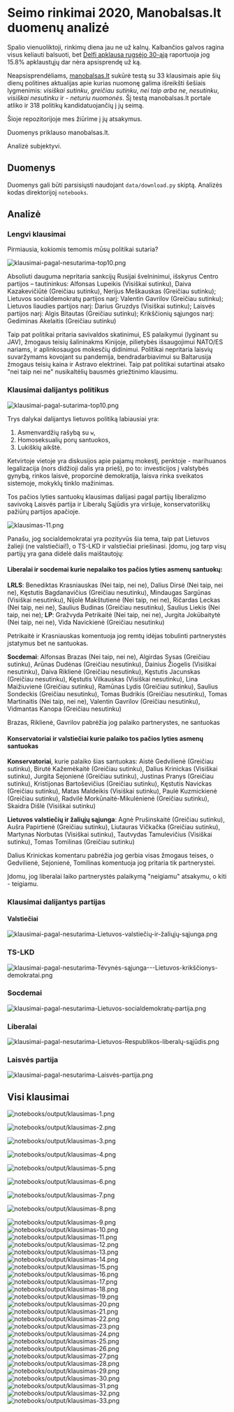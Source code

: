 # Seimo rinkimai 2020, Manobalsas.lt duomenų analizė

Spalio vienuoliktoji, rinkimų diena jau ne už kalnų. Kalbančios galvos ragina visus keliauti balsuoti, bet [Delfi apklausa rugsėjo 30-ąją](https://www.delfi.lt/news/daily/lithuania/apklausa-pries-pat-seimo-rinkimus-reitingu-lenteleje-inirtinga-kova.d?id=85365653) raportuoja jog 15.8% apklaustųjų dar nėra apsisprendę už ką.

Neapsisprendėliams, [manobalsas.lt](https://www.manobalsas.lt/index/index.php) sukūrė testą su 33 klausimais apie šių dienų politines aktualijas apie kurias nuomonę galima išreikšti šešiais lygmenimis: *visiškai sutinku*, *greičiau sutinku*, *nei taip arba ne*, *nesutinku*, *visiškai nesutinku* ir - *neturiu nuomonės*. Šį testą manobalsas.lt portale atliko ir 318 politikų kandidatuojančių į jų seimą.

Šioje repozitorijoje mes žiūrime į jų atsakymus.

Duomenys priklauso manobalsas.lt.

Analizė subjektyvi.

## Duomenys

Duomenys gali būti parsisiųsti naudojant `data/download.py` skiptą.
Analizės kodas direktorijoj `notebooks`.

## Analizė

### Lengvi klausimai

Pirmiausia, kokiomis temomis mūsų politikai sutaria?

![`klausimai-pagal-nesutarima-top10.png`](notebooks/output/klausimai-pagal-sutarima-top10.png)

Absoliuti dauguma nepritaria sankcijų Rusijai švelninimui, išskyrus Centro partijos – tautininkus: Alfonsas Lupeikis (Visiškai sutinku), Daiva Kazakevičiūtė (Greičiau sutinku), Nerijus Meškauskas (Greičiau sutinku); Lietuvos socialdemokratų partijos narį: Valentin Gavrilov (Greičiau sutinku); Lietuvos liaudies partijos narį: Darius Gruzdys (Visiškai sutinku); Laisvės partijos narį: Algis Bitautas (Greičiau sutinku); Krikščionių sąjungos narį: Gediminas Akelaitis (Greičiau sutinku)

Taip pat politikai pritaria savivaldos skatinimui, ES palaikymui (lyginant su JAV), žmogaus teisių šalininakms Kinijoje, pilietybės išsaugojimui NATO/ES nariams, ir aplinkosaugos mokesčių didinimui. Politikai nepritaria laisvių suvaržymams kovojant su pandemija, bendradarbiavimui su Baltarusija žmogaus teisių kaina ir Astravo elektrinei. Taip pat politikai sutartinai atsako "nei taip nei ne" nusikaltėlių bausmės griežtinimo klausimu.

### Klausimai dalijantys politikus

![`klausimai-pagal-sutarima-top10.png`](notebooks/output/klausimai-pagal-nesutarima-top10.png)

Trys dalykai dalijantys lietuvos politiką labiausiai yra:

1. Asmenvardžių rašybą su `w`, 
2. Homoseksualių porų santuokos,
3. Lukiškių aikštė.

Ketvirtoje vietoje yra diskusijos apie pajamų mokestį, penktoje - marihuanos legalizacija (nors didžioji dalis yra prieš), po to: investicijos į valstybės gynybą, rinkos laisvė, proporcinė demokratija, laisva rinka sveikatos sistemoje, mokyklų tinklo mažinimas.

Tos pačios lyties santuokų klausimas dalijasi pagal partijų liberalizmo savivoką 
Laisvės partija ir Liberalų Sąjūdis yra viršuje, konservatoriškų pažiūrų partijos apačioje.

![`klausimas-11.png`](notebooks/output/klausimas-11.png)

Panašu, jog socialdemokratai yra pozityvūs šia tema, taip pat Lietuvos žalieji (ne valstiečiai!), o TS-LKD ir valstiečiai priešinasi.
Įdomu, jog tarp visų partijų yra gana didelė dalis maištautojų:

#### Liberalai ir socdemai kurie nepalaiko tos pačios lyties asmenų santuokų:

**LRLS**: Benediktas Krasniauskas (Nei taip, nei ne), Dalius Dirsė (Nei taip, nei ne), Kęstutis Bagdanavičius (Greičiau nesutinku), Mindaugas Sargūnas (Visiškai nesutinku), Nijolė Makštutienė (Nei taip, nei ne), Ričardas Leckas (Nei taip, nei ne),  Saulius Budinas (Greičiau nesutinku), Saulius Liekis (Nei taip, nei ne); **LP**:  Gražvyda Petrikaitė (Nei taip, nei ne), Jurgita Jokūbaitytė (Nei taip, nei ne), Vida Navickienė (Greičiau nesutinku)

Petrikaitė ir Krasniauskas komentuoja jog remtų idėjas tobulinti partnerystės įstatymus bet ne santuokas.

**Socdemai**:     Alfonsas Brazas (Nei taip, nei ne), Algirdas Sysas (Greičiau sutinku), Arūnas Dudėnas (Greičiau nesutinku), Dainius Žiogelis (Visiškai nesutinku), Daiva Riklienė (Greičiau nesutinku), Kęstutis Jacunskas (Greičiau nesutinku), Kęstutis Vilkauskas (Visiškai nesutinku), Lina Maižiuvienė (Greičiau sutinku), Ramūnas Lydis (Greičiau sutinku), Saulius Sondeckis (Greičiau nesutinku), Tomas Budrikis (Greičiau nesutinku), Tomas Martinaitis (Nei taip, nei ne), Valentin Gavrilov (Greičiau nesutinku), Vidmantas Kanopa (Greičiau nesutinku)

Brazas, Riklienė, Gavrilov pabrėžia jog palaiko partnerystes, ne santuokas

#### Konservatoriai ir valstiečiai kurie palaiko tos pačios lyties asmenų santuokas

**Konservatoriai**, kurie palaiko šias santuokas: Aistė Gedvilienė (Greičiau sutinku), Birutė Kažemėkaitė (Greičiau sutinku), Dalius Krinickas (Visiškai sutinku), Jurgita Sejonienė (Greičiau sutinku), Justinas Pranys (Greičiau sutinku), Kristijonas Bartoševičius (Greičiau sutinku), Kęstutis Navickas (Greičiau sutinku),  Matas Maldeikis (Visiškai sutinku), Paulė Kuzmickienė (Greičiau sutinku),  Radvilė Morkūnaitė-Mikulėnienė (Greičiau sutinku), Skaidra Dišlė (Visiškai sutinku)
    
**Lietuvos valstiečių ir žaliųjų sąjunga**: Agnė Prušinskaitė (Greičiau sutinku), Aušra Papirtienė (Greičiau sutinku), Liutauras Vičkačka (Greičiau sutinku), Martynas Norbutas (Visiškai sutinku), Tautvydas Tamulevičius (Visiškai sutinku), Tomas Tomilinas (Greičiau sutinku)

Dalius Krinickas komentaru pabrėžia jog gerbia visas žmogaus teises, o Gedvilienė, Sejonienė, Tomilinas komentuoja jog pritaria tik partnerystei. 

Įdomu, jog liberalai laiko partnerystės palaikymą "neigiamu" atsakymu, o kiti - teigiamu.


### Klausimai dalijantys partijas

#### Valstiečiai

![klausimai-pagal-nesutarima-Lietuvos-valstiečių-ir-žaliųjų-sąjunga.png](notebooks/output/klausimai-pagal-nesutarima-Lietuvos-valstiečių-ir-žaliųjų-sąjunga.png)

### TS-LKD

![klausimai-pagal-nesutarima-Tėvynės-sąjunga---Lietuvos-krikščionys-demokratai.png](notebooks/output/klausimai-pagal-nesutarima-Tėvynės-sąjunga---Lietuvos-krikščionys-demokratai.png)

### Socdemai

![klausimai-pagal-nesutarima-Lietuvos-socialdemokratų-partija.png](notebooks/output/klausimai-pagal-nesutarima-Lietuvos-socialdemokratų-partija.png)

### Liberalai

![klausimai-pagal-nesutarima-Lietuvos-Respublikos-liberalų-sąjūdis.png](notebooks/output/klausimai-pagal-nesutarima-Lietuvos-Respublikos-liberalų-sąjūdis.png)

### Laisvės partija

![klausimai-pagal-nesutarima-Laisvės-partija.png](notebooks/output/klausimai-pagal-nesutarima-Laisvės-partija.png)

## Visi klausimai

![notebooks/output/klausimas-1.png](notebooks/output/klausimas-1.png)

![notebooks/output/klausimas-2.png](notebooks/output/klausimas-2.png)

![notebooks/output/klausimas-3.png](notebooks/output/klausimas-3.png)

![notebooks/output/klausimas-4.png](notebooks/output/klausimas-4.png)

![notebooks/output/klausimas-5.png](notebooks/output/klausimas-5.png)

![notebooks/output/klausimas-6.png](notebooks/output/klausimas-6.png)

![notebooks/output/klausimas-7.png](notebooks/output/klausimas-7.png)

![notebooks/output/klausimas-8.png](notebooks/output/klausimas-8.png)

![notebooks/output/klausimas-9.png](notebooks/output/klausimas-9.png)
![notebooks/output/klausimas-10.png](notebooks/output/klausimas-10.png)
![notebooks/output/klausimas-11.png](notebooks/output/klausimas-11.png)
![notebooks/output/klausimas-12.png](notebooks/output/klausimas-12.png)
![notebooks/output/klausimas-13.png](notebooks/output/klausimas-13.png)
![notebooks/output/klausimas-14.png](notebooks/output/klausimas-14.png)
![notebooks/output/klausimas-15.png](notebooks/output/klausimas-15.png)
![notebooks/output/klausimas-16.png](notebooks/output/klausimas-16.png)
![notebooks/output/klausimas-17.png](notebooks/output/klausimas-17.png)
![notebooks/output/klausimas-18.png](notebooks/output/klausimas-18.png)
![notebooks/output/klausimas-19.png](notebooks/output/klausimas-19.png)
![notebooks/output/klausimas-20.png](notebooks/output/klausimas-20.png)
![notebooks/output/klausimas-21.png](notebooks/output/klausimas-21.png)
![notebooks/output/klausimas-22.png](notebooks/output/klausimas-22.png)
![notebooks/output/klausimas-23.png](notebooks/output/klausimas-23.png)
![notebooks/output/klausimas-24.png](notebooks/output/klausimas-24.png)
![notebooks/output/klausimas-25.png](notebooks/output/klausimas-25.png)
![notebooks/output/klausimas-26.png](notebooks/output/klausimas-26.png)
![notebooks/output/klausimas-27.png](notebooks/output/klausimas-27.png)
![notebooks/output/klausimas-28.png](notebooks/output/klausimas-28.png)
![notebooks/output/klausimas-29.png](notebooks/output/klausimas-29.png)
![notebooks/output/klausimas-30.png](notebooks/output/klausimas-30.png)
![notebooks/output/klausimas-31.png](notebooks/output/klausimas-31.png)
![notebooks/output/klausimas-32.png](notebooks/output/klausimas-32.png)
![notebooks/output/klausimas-33.png](notebooks/output/klausimas-33.png)


